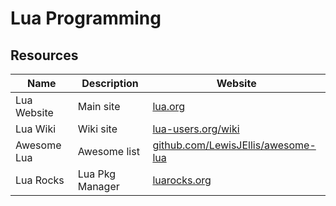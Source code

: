 # Lua Programming

## Resources
| Name			| Description		| Website						|
|---------------|-------------------|-------------------------------|
| Lua Website	| Main site			| [lua.org](https://lua.org) 	|
| Lua Wiki		| Wiki site			| [lua-users.org/wiki](http://lua-users.org/wiki) |
| Awesome Lua	| Awesome list		| [github.com/LewisJEllis/awesome-lua](https://github.com/LewisJEllis/awesome-lua) |
| Lua Rocks		| Lua Pkg Manager	| [luarocks.org](https://luarocks.org) |
